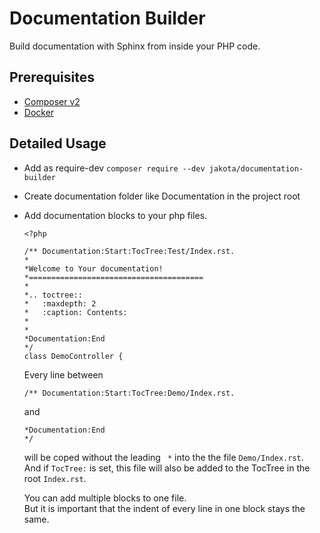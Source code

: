 # Documentation Builder

Build documentation with Sphinx from inside your PHP code.

## Prerequisites

- [Composer v2](https://getcomposer.org/download/)
- [Docker](https://www.docker.com/products/container-runtime)

## Detailed Usage

- Add as require-dev `composer require --dev jakota/documentation-builder`
- Create documentation folder like Documentation in the project root
- Add documentation blocks to your php files.

    ```text
    <?php

    /** Documentation:Start:TocTree:Test/Index.rst.
    *
    *Welcome to Your documentation!
    *=======================================
    *
    *.. toctree::
    *   :maxdepth: 2
    *   :caption: Contents:
    *
    *
    *Documentation:End
    */
    class DemoController {
    ```

    Every line between 

    ```text
    /** Documentation:Start:TocTree:Demo/Index.rst.
    ```

    and

    ```text
    *Documentation:End
    */
    ```

    will be coped without the leading ` *` into the the file `Demo/Index.rst`.  
    And if `TocTree:` is set, this file will also be added to the TocTree in the root `Index.rst`.

    You can add multiple blocks to one file.  
    But it is important that the indent of every line in one block stays the same.
